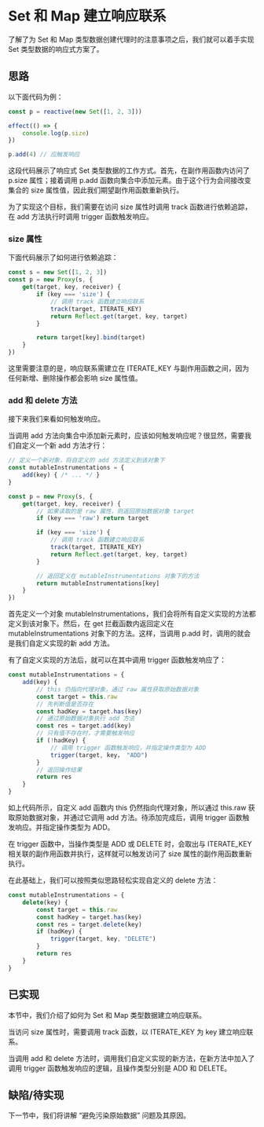 # Set 和 Map 建立响应联系

了解了为 Set 和 Map 类型数据创建代理时的注意事项之后，我们就可以着手实现 Set 类型数据的响应式方案了。

## 思路

以下面代码为例：

```js
const p = reactive(new Set([1, 2, 3]))

effect(() => {
    console.log(p.size)
})

p.add(4) // 应触发响应
```

这段代码展示了响应式 Set 类型数据的工作方式。首先，在副作用函数内访问了 p.size 属性；接着调用 p.add 函数向集合中添加元素。由于这个行为会间接改变集合的 size 属性值，因此我们期望副作用函数重新执行。

为了实现这个目标，我们需要在访问 size 属性时调用 track 函数进行依赖追踪，在 add 方法执行时调用 trigger 函数触发响应。

### size 属性

下面代码展示了如何进行依赖追踪：

```js
const s = new Set([1, 2, 3])
const p = new Proxy(s, {
    get(target, key, receiver) {
        if (key === 'size') {
            // 调用 track 函数建立响应联系
            track(target, ITERATE_KEY)
            return Reflect.get(target, key, target)
        }

        return target[key].bind(target)
    }
})
```

这里需要注意的是，响应联系需建立在 ITERATE_KEY 与副作用函数之间，因为任何新增、删除操作都会影响 size 属性值。

### add 和 delete 方法

接下来我们来看如何触发响应。

当调用 add 方法向集合中添加新元素时，应该如何触发响应呢？很显然，需要我们自定义一个新 add 方法才行：

```js
// 定义一个新对象，将自定义的 add 方法定义到该对象下
const mutableInstrumentations = {
    add(key) { /* ... */ }
}

const p = new Proxy(s, {
    get(target, key, receiver) {
        // 如果读取的是 raw 属性，则返回原始数据对象 target
        if (key === 'raw') return target

        if (key === 'size') {
            // 调用 track 函数建立响应联系
            track(target, ITERATE_KEY)
            return Reflect.get(target, key, target)
        }

        // 返回定义在 mutableInstrumentations 对象下的方法
        return mutableInstrumentations[key]
    }
})
```

首先定义一个对象 mutableInstrumentations，我们会将所有自定义实现的方法都定义到该对象下。然后，在 get 拦截函数内返回定义在 mutableInstrumentations 对象下的方法。这样，当调用 p.add 时，调用的就会是我们自定义实现的新 add 方法。

有了自定义实现的方法后，就可以在其中调用 trigger 函数触发响应了：

```js
const mutableInstrumentations = {
    add(key) {
        // this 仍指向代理对象，通过 raw 属性获取原始数据对象
        const target = this.raw
        // 先判断值是否存在
        const hadKey = target.has(key)
        // 通过原始数据对象执行 add 方法
        const res = target.add(key)
        // 只有值不存在时，才需要触发响应
        if (!hadKey) {
            // 调用 trigger 函数触发响应，并指定操作类型为 ADD
            trigger(target, key， "ADD")
        }
        // 返回操作结果
        return res
    }
}
```

如上代码所示，自定义 add 函数内 this 仍然指向代理对象，所以通过 this.raw 获取原始数据对象，并通过它调用 add 方法。待添加完成后，调用 trigger 函数触发响应。并指定操作类型为 ADD。

在 trigger 函数中，当操作类型是 ADD 或 DELETE 时，会取出与 ITERATE_KEY 相关联的副作用函数并执行，这样就可以触发访问了 size 属性的副作用函数重新执行。

在此基础上，我们可以按照类似思路轻松实现自定义的 delete 方法：

```js
const mutableInstrumentations = {
    delete(key) {
        const target = this.raw
        const hadKey = target.has(key)
        const res = target.delete(key)
        if (hadKey) {
            trigger(target, key, "DELETE")
        }
        return res
    }
}
```

## 已实现

本节中，我们介绍了如何为 Set 和 Map 类型数据建立响应联系。

当访问 size 属性时，需要调用 track 函数，以 ITERATE_KEY 为 key 建立响应联系。

当调用 add 和 delete 方法时，调用我们自定义实现的新方法，在新方法中加入了调用 trigger 函数触发响应的逻辑，且操作类型分别是 ADD 和 DELETE。

## 缺陷/待实现

下一节中，我们将讲解 “避免污染原始数据” 问题及其原因。
